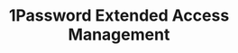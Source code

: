 ---
description: Secure every sign-in for every app on every device.
episode: 625
link: https://1password.com/unplugged
shortname: 1password.com-lup
title: 1Password Extended Access Management
---